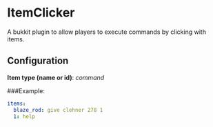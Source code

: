 # ItemClicker

A bukkit plugin to allow players to execute commands by clicking with items.

## Configuration

**Item type (name or id)**: *command*

###Example:

```yaml
items:
  blaze_rod: give clehner 278 1
  1: help
```
